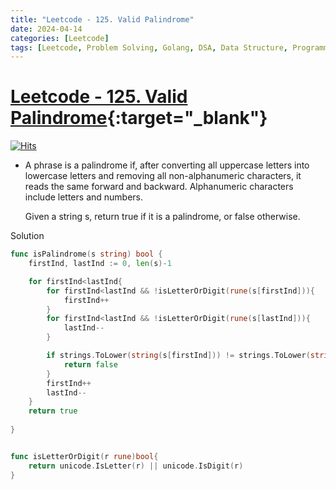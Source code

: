 ```yaml
---
title: "Leetcode - 125. Valid Palindrome"
date: 2024-04-14
categories: [Leetcode]
tags: [Leetcode, Problem Solving, Golang, DSA, Data Structure, Programming, Algorithm, Two Pointer, String]
---
```



# [Leetcode - 125. Valid Palindrome](https://leetcode.com/problems/valid-palindrome/description/){:target="_blank"}
[![Hits](https://hits.sh/mokhlesurr031.github.io/posts/leetcode-valid-palindrome.svg)](https://hits.sh/mokhlesurr031.github.io/posts/leetcode-valid-palindrome/)


- A phrase is a palindrome if, after converting all uppercase letters into lowercase letters and removing all non-alphanumeric characters, it reads the same forward and backward. Alphanumeric characters include letters and numbers.

  Given a string s, return true if it is a palindrome, or false otherwise.


Solution
```go
func isPalindrome(s string) bool {
    firstInd, lastInd := 0, len(s)-1

    for firstInd<lastInd{
        for firstInd<lastInd && !isLetterOrDigit(rune(s[firstInd])){
            firstInd++
        }
        for firstInd<lastInd && !isLetterOrDigit(rune(s[lastInd])){
            lastInd--
        }

        if strings.ToLower(string(s[firstInd])) != strings.ToLower(string(s[lastInd])){
            return false
        }
        firstInd++
        lastInd--
    }
    return true
    
}


func isLetterOrDigit(r rune)bool{
    return unicode.IsLetter(r) || unicode.IsDigit(r)
}
```
